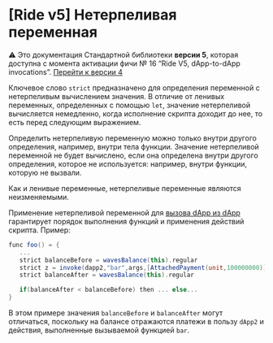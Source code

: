 # [Ride v5] Нетерпеливая переменная

:warning: Это документация Стандартной библиотеки **версии 5**, которая доступна с момента активации фичи №&nbsp;16 “Ride V5, dApp-to-dApp invocations”. [Перейти к&nbsp;версии&nbsp;4](/ru/ride/variables/)

Ключевое слово `strict` предназначено для определения переменной с нетерпеливым вычислением значения. В отличие от ленивых переменных, определенных с помощью `let`, значение нетерпеливой вычисляется немедленно, когда исполнение скрипта доходит до нее, то есть перед следующим выражением.

Определить нетерпеливую переменную можно только внутри другого определения, например, внутри тела функции. Значение нетерпеливой переменной не будет вычислено, если она определена внутри другого определения, которое не используется: например, внутри функции, которую не вызвали.

Как и ленивые переменные, нетерпеливые переменные являются неизменяемыми.

Применение нетерпеливой переменной для [вызова dApp из dApp](/ru/ride/advanced/dapp-to-dapp) гарантирует порядок выполнения функций и применения действий скрипта. Пример:

```scala
func foo() = {
   ...
   strict balanceBefore = wavesBalance(this).regular
   strict z = invoke(dapp2,"bar",args,[AttachedPayment(unit,100000000)])
   strict balanceAfter = wavesBalance(this).regular

   if(balanceAfter < balanceBefore) then ... else...
}
```

В этом примере значения `balanceBefore` и `balanceAfter` могут отличаться, поскольку на балансе отражаются платежи в пользу `dApp2` и действия, выполненные вызываемой функцией `bar`.
